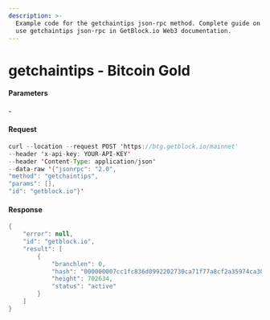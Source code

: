 ```yaml
---
description: >-
  Example code for the getchaintips json-rpc method. Сomplete guide on how to
  use getchaintips json-rpc in GetBlock.io Web3 documentation.
---
```


# getchaintips - Bitcoin Gold

#### Parameters

\-

#### Request

```java
curl --location --request POST 'https://btg.getblock.io/mainnet' 
--header 'x-api-key: YOUR-API-KEY' 
--header 'Content-Type: application/json' 
--data-raw '{"jsonrpc": "2.0",
"method": "getchaintips",
"params": [],
"id": "getblock.io"}'
```

#### Response

```java
{
    "error": null,
    "id": "getblock.io",
    "result": [
        {
            "branchlen": 0,
            "hash": "000000007cc1fc836d0992202730ca71f77a8cf2a35974ca300dadbf8bc1e090",
            "height": 702634,
            "status": "active"
        }
    ]
}
```
